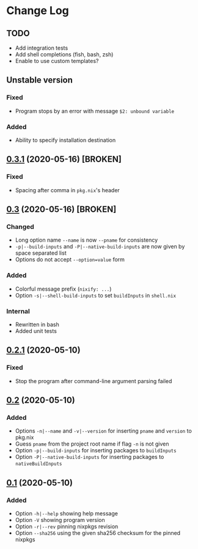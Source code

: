 # Change Log

## TODO

- Add integration tests
- Add shell completions (fish, bash, zsh)
- Enable to use custom templates?

## Unstable version

### Fixed

- Program stops by an error with message `$2: unbound variable`

### Added

- Ability to specify installation destination

## [0.3.1](https://github.com/mnacamura/nixify/tree/0.3.1) (2020-05-16) **[BROKEN]**

### Fixed

- Spacing after comma in `pkg.nix`'s header

## [0.3](https://github.com/mnacamura/nixify/tree/0.3) (2020-05-16) **[BROKEN]**

### Changed

- Long option name `--name` is now `--pname` for consistency
- `-p|--build-inputs` and `-P|--native-build-inputs` are now given by space
  separated list
- Options do not accept `--option=value` form

### Added

- Colorful message prefix (`nixify: ...`)
- Option `-s|--shell-build-inputs` to set `buildInputs` in `shell.nix`

### Internal

- Rewritten in bash
- Added unit tests

## [0.2.1](https://github.com/mnacamura/nixify/tree/0.2.1) (2020-05-10)

### Fixed

- Stop the program after command-line argument parsing failed

## [0.2](https://github.com/mnacamura/nixify/tree/0.2) (2020-05-10)

### Added

- Options `-n|--name` and `-v|--version` for inserting `pname` and
  `version` to pkg.nix
- Guess `pname` from the project root name if flag `-n` is not given
- Option `-p|--build-inputs` for inserting packages to `buildInputs`
- Option `-P|--native-build-inputs` for inserting packages to
  `nativeBuildInputs`

## [0.1](https://github.com/mnacamura/nixify/tree/0.1) (2020-05-10)

### Added

- Option `-h|--help` showing help message
- Option `-V` showing program version
- Option `-r|--rev` pinning nixpkgs revision
- Option `--sha256` using the given sha256 checksum for the pinned nixpkgs
